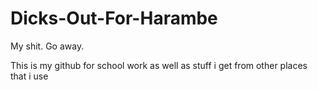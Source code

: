 # Dicks-Out-For-Harambe
My shit. Go away.

This is my github for school work as well as stuff i get from other places that i use
